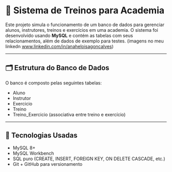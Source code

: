 # 💪 Sistema de Treinos para Academia


Este projeto simula o funcionamento de um banco de dados para gerenciar alunos, instrutores, treinos e exercícios em uma academia. O sistema foi desenvolvido usando **MySQL** e contém as tabelas com seus relacionamentos, além de dados de exemplo para testes. (imagens no meu linkedn www.linkedin.com/in/anaheloisagoncalves)


---

## 🗂 Estrutura do Banco de Dados

O banco é composto pelas seguintes tabelas:

- Aluno
- Instrutor
- Exercicio
- Treino
- Treino_Exercicio (associativa entre treino e exercício)

---

## 🧩 Tecnologias Usadas

- MySQL 8+
- MySQL Workbench
- SQL puro (CREATE, INSERT, FOREIGN KEY, ON DELETE CASCADE, etc.)
- Git + GitHub para versionamento
